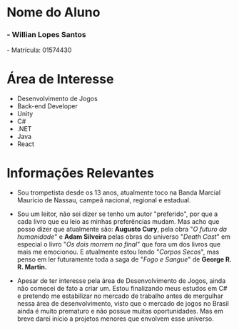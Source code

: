 # Nome do Aluno

<h3> - Willian Lopes Santos</h3>
<p> - Matrícula: 01574430</p>

# Área de Interesse

- Desenvolvimento de Jogos
- Back-end Developer
- Unity
- C#
- .NET
- Java
- React

# Informações Relevantes
- Sou trompetista desde os 13 anos, atualmente toco na Banda Marcial Maurício de Nassau, campeã nacional, regional e estadual.

- Sou um leitor, não sei dizer se tenho um autor "preferido", por que a cada livro que eu leio as minhas preferências mudam. Mas acho que posso dizer que atualmente são: **Augusto Cury**, pela obra "*O futuro da humanidade*" e **Adam  Silveira** pelas obras do universo "*Death Cast*" em especial o livro "*Os dois morrem no final*" que fora um dos livros que mais me emocionou. E atualmente estou lendo "*Corpos Secos*", mas penso em ler futuramente toda a saga de "*Fogo e Sangue*" de **George R. R. Martin.** 

- Apesar de ter interesse pela área de Desenvolvimento de Jogos, ainda não comecei de fato a criar um. Estou finalizando meus estudos em C# e pretendo me estabilizar no mercado de trabalho antes de mergulhar nessa área de desenvolvimento, visto que o mercado de jogos no Brasil ainda é muito prematuro e não possue muitas oportunidades. Mas em breve darei início a projetos menores que envolvem esse universo.



